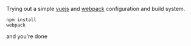 Trying out a simple [vuejs](https://vuejs.org/) and [webpack](https://webpack.js.org/) configuration and build system.

```
npm install
webpack
```

and you're done
